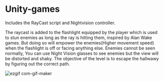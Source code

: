 # Unity-games

Includes the RayCast script and Nightvision controller.

The raycast is added to the flashlight equipped by the player which is used to stun enemies as long as the ray is hitting them, inspired by Alan Wake games.
But doing so will empower the enemies(Higher movement speed) when the flashlight is off or facing anything else.
Enemies cannot be seen normally, You can use Night Vision glasses to see enemies but the view will be distorted and shaky.
The objective of the level is to escape the hallwawy by figuring out the correct path.


![ezgif com-gif-maker](https://user-images.githubusercontent.com/108701614/197234418-967efd48-1592-4a4f-b891-684bc6c08cda.gif)
